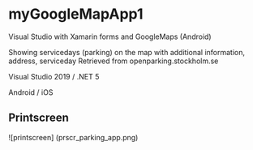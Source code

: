 # myGoogleMapApp1
Visual Studio with Xamarin forms and GoogleMaps (Android)

Showing servicedays (parking) on the map with additional information, address, serviceday
Retrieved from openparking.stockholm.se

Visual Studio 2019 / .NET 5

Android / iOS

## Printscreen
![printscreen] (prscr_parking_app.png)
